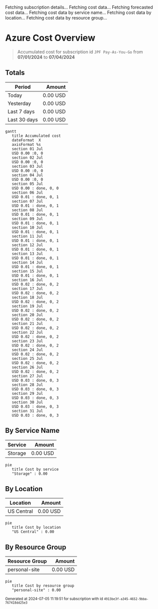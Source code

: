 Fetching subscription details...
Fetching cost data...
Fetching forecasted cost data...
Fetching cost data by service name...
Fetching cost data by location...
Fetching cost data by resource group...
# Azure Cost Overview

> Accumulated cost for subscription id `JPF Pay-As-You-Go` from **07/01/2024** to **07/04/2024**

## Totals

|Period|Amount|
|---|---:|
|Today|0.00 USD|
|Yesterday|0.00 USD|
|Last 7 days|0.00 USD|
|Last 30 days|0.00 USD|

```mermaid
gantt
   title Accumulated cost
   dateFormat  X
   axisFormat %s
   section 01 Jul
   USD 0.00 :0, 0
   section 02 Jul
   USD 0.00 :0, 0
   section 03 Jul
   USD 0.00 :0, 0
   section 04 Jul
   USD 0.00 :0, 0
   section 05 Jul
   USD 0.00 : done, 0, 0
   section 06 Jul
   USD 0.01 : done, 0, 1
   section 07 Jul
   USD 0.01 : done, 0, 1
   section 08 Jul
   USD 0.01 : done, 0, 1
   section 09 Jul
   USD 0.01 : done, 0, 1
   section 10 Jul
   USD 0.01 : done, 0, 1
   section 11 Jul
   USD 0.01 : done, 0, 1
   section 12 Jul
   USD 0.01 : done, 0, 1
   section 13 Jul
   USD 0.01 : done, 0, 1
   section 14 Jul
   USD 0.01 : done, 0, 1
   section 15 Jul
   USD 0.01 : done, 0, 1
   section 16 Jul
   USD 0.02 : done, 0, 2
   section 17 Jul
   USD 0.02 : done, 0, 2
   section 18 Jul
   USD 0.02 : done, 0, 2
   section 19 Jul
   USD 0.02 : done, 0, 2
   section 20 Jul
   USD 0.02 : done, 0, 2
   section 21 Jul
   USD 0.02 : done, 0, 2
   section 22 Jul
   USD 0.02 : done, 0, 2
   section 23 Jul
   USD 0.02 : done, 0, 2
   section 24 Jul
   USD 0.02 : done, 0, 2
   section 25 Jul
   USD 0.02 : done, 0, 2
   section 26 Jul
   USD 0.02 : done, 0, 2
   section 27 Jul
   USD 0.03 : done, 0, 3
   section 28 Jul
   USD 0.03 : done, 0, 3
   section 29 Jul
   USD 0.03 : done, 0, 3
   section 30 Jul
   USD 0.03 : done, 0, 3
   section 31 Jul
   USD 0.03 : done, 0, 3
```

## By Service Name

|Service|Amount|
|---|---:|
|Storage|0.00 USD|

```mermaid
pie
   title Cost by service
   "Storage" : 0.00
```

## By Location

|Location|Amount|
|---|---:|
|US Central|0.00 USD|

```mermaid
pie
   title Cost by location
   "US Central" : 0.00
```

## By Resource Group

|Resource Group|Amount|
|---|---:|
|personal-site|0.00 USD|

```mermaid
pie
   title Cost by resource group
   "personal-site" : 0.00
```

<sup>Generated at 2024-07-05 11:19:51 for subscription with id `4913be3f-a345-4652-9bba-767418dd25e3`</sup>
